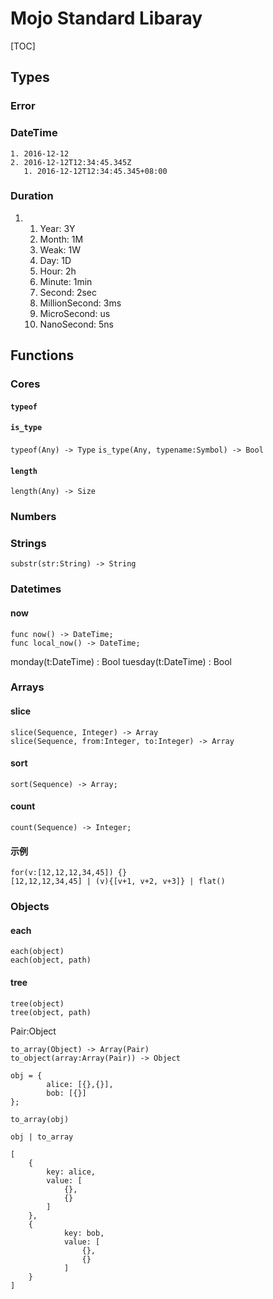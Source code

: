 

# Mojo Standard Libaray

[TOC]

##  Types

### Error

### DateTime

```
1. 2016-12-12
2. 2016-12-12T12:34:45.345Z
   1. 2016-12-12T12:34:45.345+08:00
```

### Duration

1. 1. Year: 3Y
   2. Month: 1M
   3. Weak: 1W
   4. Day: 1D
   5. Hour: 2h
   6. Minute: 1min
   7. Second: 2sec
   8. MillionSecond: 3ms
   9. MicroSecond: us
   10. NanoSecond: 5ns

###

## Functions

### Cores

#### `typeof`

#### `is_type`

`typeof(Any) -> Type`
`is_type(Any, typename:Symbol) -> Bool`

#### `length`

````
length(Any) -> Size
````

### Numbers

### Strings

`substr(str:String) -> String`

### Datetimes

#### now

```
func now() -> DateTime;
func local_now() -> DateTime;
```


monday(t:DateTime) : Bool
tuesday(t:DateTime) : Bool

### Arrays

#### slice

```
slice(Sequence, Integer) -> Array
slice(Sequence, from:Integer, to:Integer) -> Array
```

#### sort

```
sort(Sequence) -> Array;
```

#### count

```
count(Sequence) -> Integer;
```

#### 示例

```
for(v:[12,12,12,34,45]) {}
[12,12,12,34,45] | (v){[v+1, v+2, v+3]} | flat()
```

### Objects

#### each

```
each(object)
each(object, path)
```

#### tree

	tree(object)
	tree(object, path)
Pair:Object

```
to_array(Object) -> Array(Pair)
to_object(array:Array(Pair)) -> Object
```

```
obj = {
		alice: [{},{}],
		bob: [{}]
};

to_array(obj)

obj | to_array

[
	{
		key: alice,
		value: [
			{},
			{}
		]
	},
	{
			key: bob,
			value: [
				{},
				{}
			]
	}
]
```
